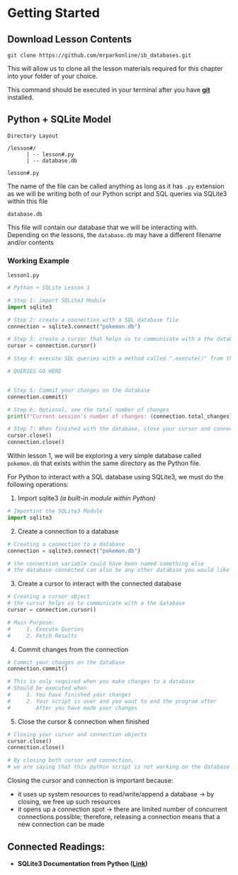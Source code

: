 # Getting Started

## Download Lesson Contents

```git
git clone https://github.com/mrparkonline/ib_databases.git
```

This will allow us to clone all the lesson materials required for this chapter into your folder of your choice.&#x20;

This command should be executed in your terminal after you have [**git**](https://git-scm.com/) installed.

## Python + SQLite Model

```
Directory Layout

/lesson#/
      | -- lesson#.py
      | -- database.db
```

`lesson#.py`

The name of the file can be called anything as long as it has `.py` extension as we will be writing both of our Python script and SQL queries via SQLite3 within this file

`database.db`

This file will contain our database that we will be interacting with. Depending on the lessons, the `database.db` may have a different filename and/or contents

### Working Example

`lesson1.py`

```python
# Python + SQLite Lesson 1

# Step 1: import SQLite3 Module
import sqlite3

# Step 2: create a connection with a SQL database file
connection = sqlite3.connect("pokemon.db")

# Step 3: create a cursor that helps us to communicate with a the database
cursor = connection.cursor()

# Step 4: execute SQL queries with a method called ".execute()" from the cursor

# QUERIES GO HERE


# Step 5: Commit your changes on the database
connection.commit()

# Step 6: Optional, see the total number of changes
print(f"Current session's number of changes: {connection.total_changes}")

# Step 7: When finished with the database, close your cursor and connection object
cursor.close()
connection.close()
```

Within lesson 1, we will be exploring a very simple database called `pokemon.db` that exists within the same directory as the Python file.

For Python to interact with a SQL database using SQLite3, we must do the following operations:

1. Import sqlite3 _(a built-in module within Python)_

```python
# Importint the SQLite3 Module
import sqlite3
```

2. Create a connection to a database

```python
# Creating a connection to a database
connection = sqlite3.connect("pokemon.db")

# the connection variable could have been named something else
# the database connected can also be any other database you would like
```

3. Create a cursor to interact with the connected database

```python
# Creating a cursor object 
# the cursur helps us to communicate with a the database
cursor = connection.cursor()

# Main Purpose:
#     1. Execute Queries
#     2. Fetch Results
```

4. Commit changes from the connection

```python
# Commit your changes on the database
connection.commit()

# This is only required when you make changes to a database
# Should be executed when
#     1. You have finished your changes
#     2. Your script is over and you want to end the program after 
#        After you have made your changes
```

5. Close the cursor & connection when finished

```python
# Closing your cursor and connection objects
cursor.close()
connection.close()

# By closing both cursor and connection, 
# we are saying that this python script is not working on the database at the moment
```

Closing the cursor and connection is important because:

* it uses up system resources to read/write/append a database -> by closing, we free up such resources
* it opens up a connection spot -> there are limited number of concurrent connections possible; therefore, releasing a connection means that a new connection can be made

## Connected Readings:

* **SQLite3 Documentation from Python (**[**Link**](https://docs.python.org/3/library/sqlite3.html)**)**
